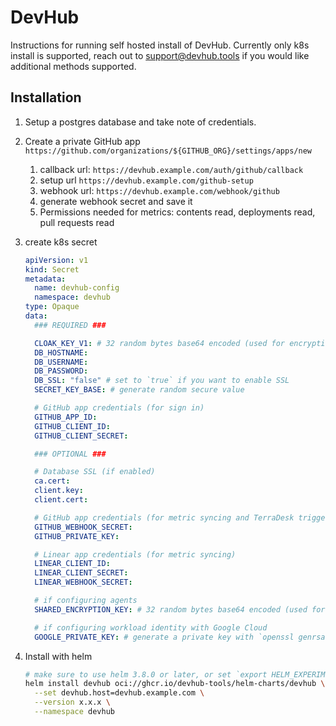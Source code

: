 # DevHub

Instructions for running self hosted install of DevHub. Currently only k8s install is supported, reach out to support@devhub.tools if you would like additional methods supported.

## Installation

1. Setup a postgres database and take note of credentials.

1. Create a private GitHub app `https://github.com/organizations/${GITHUB_ORG}/settings/apps/new`
    1. callback url: `https://devhub.example.com/auth/github/callback`
    1. setup url `https://devhub.example.com/github-setup`
    1. webhook url: `https://devhub.example.com/webhook/github`
    1. generate webhook secret and save it
    1. Permissions needed for metrics: contents read, deployments read, pull requests read

1. create k8s secret

    ```yaml
    apiVersion: v1
    kind: Secret
    metadata:
      name: devhub-config
      namespace: devhub
    type: Opaque
    data:
      ### REQUIRED ###

      CLOAK_KEY_V1: # 32 random bytes base64 encoded (used for encrypting senstive fields in the database)
      DB_HOSTNAME:
      DB_USERNAME:
      DB_PASSWORD:
      DB_SSL: "false" # set to `true` if you want to enable SSL
      SECRET_KEY_BASE: # generate random secure value

      # GitHub app credentials (for sign in)
      GITHUB_APP_ID:
      GITHUB_CLIENT_ID:
      GITHUB_CLIENT_SECRET:

      ### OPTIONAL ###

      # Database SSL (if enabled)
      ca.cert:
      client.key:
      client.cert:

      # GitHub app credentials (for metric syncing and TerraDesk triggers)
      GITHUB_WEBHOOK_SECRET:
      GITHUB_PRIVATE_KEY:

      # Linear app credentials (for metric syncing)
      LINEAR_CLIENT_ID:
      LINEAR_CLIENT_SECRET:
      LINEAR_WEBHOOK_SECRET:

      # if configuring agents
      SHARED_ENCRYPTION_KEY: # 32 random bytes base64 encoded (used for encrypting communication between the server and agents)

      # if configuring workload identity with Google Cloud
      GOOGLE_PRIVATE_KEY: # generate a private key with `openssl genrsa -out privkey.pem 3072`
    ```

1. Install with helm

    ```bash
    # make sure to use helm 3.8.0 or later, or set `export HELM_EXPERIMENTAL_OCI=1`
    helm install devhub oci://ghcr.io/devhub-tools/helm-charts/devhub \
      --set devhub.host=devhub.example.com \
      --version x.x.x \
      --namespace devhub
    ```
